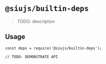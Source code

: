# `@siujs/builtin-deps`

> TODO: description

## Usage

```
const deps = require('@siujs/builtin-deps');

// TODO: DEMONSTRATE API
```
